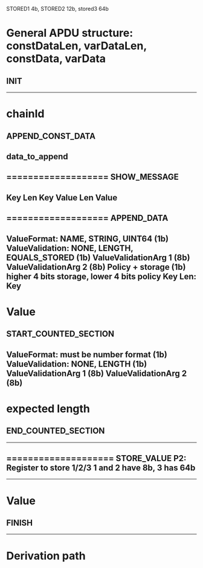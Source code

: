 STORED1 4b, STORED2 12b, stored3 64b



General APDU structure: constDataLen, varDataLen, constData, varData
===================
INIT 
----------
----------
chainId
===================
APPEND_CONST_DATA 
----------
data_to_append
----------
===================
SHOW_MESSAGE
----------
Key Len
Key
Value Len
Value
----------
===================
APPEND_DATA
----------
ValueFormat: NAME, STRING, UINT64 (1b)					
ValueValidation: NONE, LENGTH, EQUALS_STORED (1b)
ValueValidationArg 1 (8b)
ValueValidationArg 2 (8b)
Policy + storage (1b) higher 4 bits storage, lower 4 bits policy
Key Len: 
Key
----------
Value
===================
START_COUNTED_SECTION 
----------
ValueFormat: must be number format (1b)					
ValueValidation: NONE, LENGTH (1b)
ValueValidationArg 1 (8b)
ValueValidationArg 2 (8b)
----------
expected length
====================
END_COUNTED_SECTION 
----------
----------
====================
STORE_VALUE
P2: Register to store 1/2/3 1 and 2 have 8b, 3 has 64b
----------
----------
Value
====================
FINISH
----------
----------
Derivation path
====================

